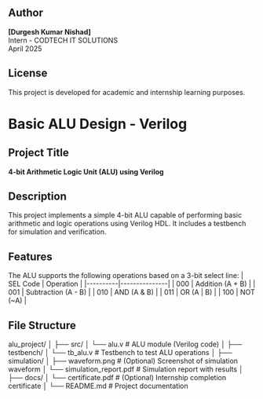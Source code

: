 ## Author
**[Durgesh Kumar Nishad]**  
Intern - CODTECH IT SOLUTIONS  
April 2025

## License
This project is developed for academic and internship learning purposes.



# Basic ALU Design - Verilog

## Project Title
**4-bit Arithmetic Logic Unit (ALU) using Verilog**

## Description
This project implements a simple 4-bit ALU capable of performing basic arithmetic and logic operations using Verilog HDL. It includes a testbench for simulation and verification.

## Features
The ALU supports the following operations based on a 3-bit select line:
| SEL Code | Operation     |
|----------|---------------|
| 000      | Addition (A + B) |
| 001      | Subtraction (A - B) |
| 010      | AND (A & B)       |
| 011      | OR (A \| B)        |
| 100      | NOT (~A)         |

## File Structure

alu_project/
│
├── src/
│   └── alu.v                 # ALU module (Verilog code)
│
├── testbench/
│   └── tb_alu.v              # Testbench to test ALU operations
│
├── simulation/
│   ├── waveform.png          # (Optional) Screenshot of simulation waveform
│   └── simulation_report.pdf # Simulation report with results
│
├── docs/
│   └── certificate.pdf       # (Optional) Internship completion certificate
│
└── README.md                 # Project documentation

